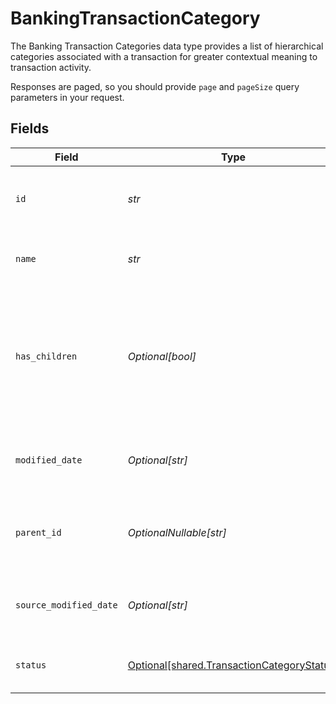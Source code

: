 # BankingTransactionCategory

The Banking Transaction Categories data type provides a list of hierarchical categories associated with a transaction for greater contextual meaning to transaction activity.

Responses are paged, so you should provide `page` and `pageSize` query parameters in your request.


## Fields

| Field                                                                                                       | Type                                                                                                        | Required                                                                                                    | Description                                                                                                 | Example                                                                                                     |
| ----------------------------------------------------------------------------------------------------------- | ----------------------------------------------------------------------------------------------------------- | ----------------------------------------------------------------------------------------------------------- | ----------------------------------------------------------------------------------------------------------- | ----------------------------------------------------------------------------------------------------------- |
| `id`                                                                                                        | *str*                                                                                                       | :heavy_check_mark:                                                                                          | The unique identifier of the bank transaction category.                                                     |                                                                                                             |
| `name`                                                                                                      | *str*                                                                                                       | :heavy_check_mark:                                                                                          | The name of the bank transaction category.                                                                  |                                                                                                             |
| `has_children`                                                                                              | *Optional[bool]*                                                                                            | :heavy_minus_sign:                                                                                          | A Boolean indicating whether there are other bank transaction categories beneath this one in the hierarchy. |                                                                                                             |
| `modified_date`                                                                                             | *Optional[str]*                                                                                             | :heavy_minus_sign:                                                                                          | N/A                                                                                                         | 2022-10-23 00:00:00 +0000 UTC                                                                               |
| `parent_id`                                                                                                 | *OptionalNullable[str]*                                                                                     | :heavy_minus_sign:                                                                                          | The unique identifier of the parent bank transaction category.                                              |                                                                                                             |
| `source_modified_date`                                                                                      | *Optional[str]*                                                                                             | :heavy_minus_sign:                                                                                          | N/A                                                                                                         | 2022-10-23 00:00:00 +0000 UTC                                                                               |
| `status`                                                                                                    | [Optional[shared.TransactionCategoryStatus]](../../models/shared/transactioncategorystatus.md)              | :heavy_minus_sign:                                                                                          | The status of the transaction category.                                                                     |                                                                                                             |